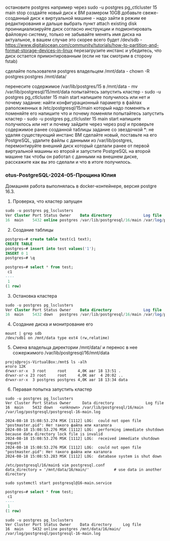 

остановите postgres например через sudo -u postgres pg_ctlcluster 15 main stop
создайте новый диск к ВМ размером 10GB
добавьте свеже-созданный диск к виртуальной машине - надо зайти в режим ее редактирования и дальше выбрать пункт attach existing disk
проинициализируйте диск согласно инструкции и подмонтировать файловую систему, только не забывайте менять имя диска на актуальное, в вашем случае это скорее всего будет /dev/sdb - https://www.digitalocean.com/community/tutorials/how-to-partition-and-format-storage-devices-in-linux
перезагрузите инстанс и убедитесь, что диск остается примонтированным (если не так смотрим в сторону fstab)


сделайте пользователя postgres владельцем /mnt/data - chown -R postgres:postgres /mnt/data/


перенесите содержимое /var/lib/postgres/15 в /mnt/data - mv /var/lib/postgresql/15/mnt/data
попытайтесь запустить кластер - sudo -u postgres pg_ctlcluster 15 main start
напишите получилось или нет и почему
задание: найти конфигурационный параметр в файлах раположенных в /etc/postgresql/15/main который надо поменять и поменяйте его
напишите что и почему поменяли
попытайтесь запустить кластер - sudo -u postgres pg_ctlcluster 15 main start
напишите получилось или нет и почему
зайдите через через psql и проверьте содержимое ранее созданной таблицы
задание со звездочкой *: не удаляя существующий инстанс ВМ сделайте новый, поставьте на его PostgreSQL, удалите файлы с данными из /var/lib/postgres, перемонтируйте внешний диск который сделали ранее от первой виртуальной машины ко второй и запустите PostgreSQL на второй машине так чтобы он работал с данными на внешнем диске, расскажите как вы это сделали и что в итоге получилось.
### otus-PostgreSQL-2024-05-Прощина Юлия

Домашняя работа выполнялась в docker-контейнере, версия postgre 16.3.


1) Проверка, что кластер запущен
```sql
sudo -u postgres pg_lsclusters
Ver Cluster Port Status Owner    Data directory              Log file
16  main    5432 online postgres /var/lib/postgresql/16/main /var/log/postgresql/postgresql-16-main.log
```
2) Создание таблицы
```sql
postgres=# create table test(c1 text);
CREATE TABLE
postgres=# insert into test values('1');
INSERT 0 1
postgres=# \q
```
```sql
postgres=# select * from test;
 c1 
----
 1
(1 row)
```
3) Остановка кластера
```sql
sudo -u postgres pg_lsclusters
Ver Cluster Port Status Owner    Data directory              Log file
16  main    5432 down   postgres /var/lib/postgresql/16/main /var/log/postgresql/postgresql-16-main.log
```
4) Создание диска и монитрование его
```
mount | grep sdb
/dev/sdb1 on /mnt/data type ext4 (rw,relatime)
```
5) Смена владельца директории /mnt/data/ и перенос в нее сожержимого /var/lib/postgresql/16/mnt/data
```
projs@projs-VirtualBox:/mnt$ ls -alh
итого 12K
drwxr-xr-x  3 root     root     4,0K авг 18 13:51 .
drwxr-xr-x 23 root     root     4,0K авг  4 20:02 ..
drwxr-xr-x  3 postgres postgres 4,0K авг 18 13:34 data
```
6) Перавая попытка запустить кластер
```
sudo -u postgres pg_lsclusters
Ver Cluster Port Status Owner     Data directory              Log file
16  main    5432 down   <unknown> /var/lib/postgresql/16/main /var/log/postgresql/postgresql-16-main.log
```

```
2024-08-18 15:08:53.274 MSK [1112] LOG:  could not open file "postmaster.pid": Нет такого файла или каталога
2024-08-18 15:08:53.276 MSK [1112] LOG:  performing immediate shutdown because data directory lock file is invalid
2024-08-18 15:08:53.276 MSK [1112] LOG:  received immediate shutdown request
2024-08-18 15:08:53.276 MSK [1112] LOG:  could not open file "postmaster.pid": Нет такого файла или каталога
2024-08-18 15:08:53.283 MSK [1112] LOG:  database system is shut down
```

```
/etc/postgresql/16/main$ vim postgresql.conf
data_directory = '/mnt/data/16/main/'           # use data in another directory
```

```
sudo systemctl start postgresql@16-main.service
```

```sql
postgres=# select * from test;
 c1 
----
 1
(1 row)
```

```
sudo -u postgres pg_lsclusters
Ver Cluster Port Status Owner    Data directory     Log file
16  main    5432 online postgres /mnt/data/16/main/ /var/log/postgresql/postgresql-16-main.log
```
